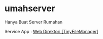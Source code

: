 # umahserver
Hanya Buat Server Rumahan

Service App :
[Web Direktori [TinyFileManager]](https://github.com/otnamrehus/umahserver/tree/main/apps/web-dir)
